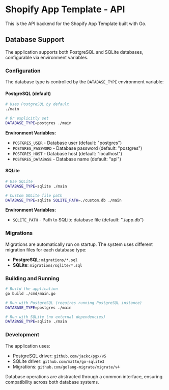 # Shopify App Template - API

This is the API backend for the Shopify App Template built with Go.

## Database Support

The application supports both PostgreSQL and SQLite databases, configurable via environment variables.

### Configuration

The database type is controlled by the `DATABASE_TYPE` environment variable:

#### PostgreSQL (default)
```bash
# Uses PostgreSQL by default
./main

# Or explicitly set
DATABASE_TYPE=postgres ./main
```

**Environment Variables:**
- `POSTGRES_USER` - Database user (default: "postgres")
- `POSTGRES_PASSWORD` - Database password (default: "postgres")
- `POSTGRES_HOST` - Database host (default: "localhost")
- `POSTGRES_DATABASE` - Database name (default: "api")

#### SQLite
```bash
# Use SQLite
DATABASE_TYPE=sqlite ./main

# Custom SQLite file path
DATABASE_TYPE=sqlite SQLITE_PATH=./custom.db ./main
```

**Environment Variables:**
- `SQLITE_PATH` - Path to SQLite database file (default: "./app.db")

### Migrations

Migrations are automatically run on startup. The system uses different migration files for each database type:

- **PostgreSQL**: `migrations/*.sql`
- **SQLite**: `migrations/sqlite/*.sql`

### Building and Running

```bash
# Build the application
go build ./cmd/main.go

# Run with PostgreSQL (requires running PostgreSQL instance)
DATABASE_TYPE=postgres ./main

# Run with SQLite (no external dependencies)
DATABASE_TYPE=sqlite ./main
```

### Development

The application uses:
- PostgreSQL driver: `github.com/jackc/pgx/v5`
- SQLite driver: `github.com/mattn/go-sqlite3`
- Migrations: `github.com/golang-migrate/migrate/v4`

Database operations are abstracted through a common interface, ensuring compatibility across both database systems.